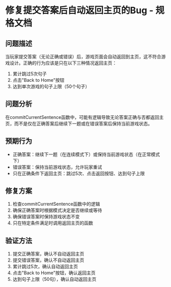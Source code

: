 # 修复提交答案后自动返回主页的Bug - 规格文档

## 问题描述
当玩家提交答案（无论正确或错误）后，游戏页面会自动返回到主页，这不符合游戏设计。正确的行为应该是只在以下三种情况返回主页：
1. 累计跳过5次句子
2. 点击"Back to Home"按钮
3. 达到单次游戏的句子上限（50个句子）

## 问题分析
在commitCurrentSentence函数中，可能有逻辑导致无论答案正确与否都返回主页，而不是仅在正确答案后继续下一题或在错误答案后保持当前游戏状态。

## 预期行为
- 正确答案：继续下一题（在连续模式下）或保持当前游戏状态（在正常模式下）
- 错误答案：保持当前游戏状态，允许玩家重试
- 只在正确条件下返回主页：跳过5次、点击返回按钮、达到句子上限

## 修复方案
1. 检查commitCurrentSentence函数中的逻辑
2. 确保正确答案时根据模式决定是否继续或等待
3. 确保错误答案时保持游戏状态不变
4. 只在特定条件满足时调用返回主页的函数

## 验证方法
1. 提交正确答案，确认不自动返回主页
2. 提交错误答案，确认不自动返回主页
3. 累计跳过5次，确认自动返回主页
4. 点击"Back to Home"按钮，确认返回主页
5. 达到句子上限（50句），确认自动返回主页